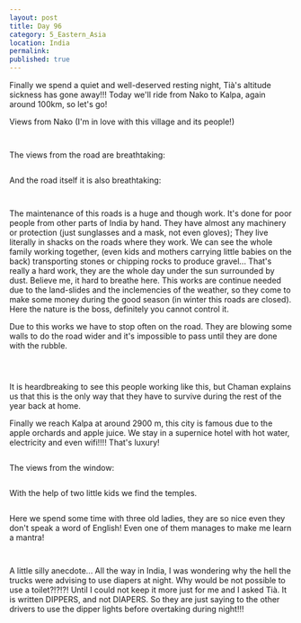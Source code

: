 ```yaml
---
layout: post
title: Day 96
category: 5_Eastern_Asia
location: India
permalink: 
published: true
---
```


Finally we spend a quiet and well-deserved resting night, Tià's altitude sickness has gone away!!! Today we'll ride from Nako to Kalpa, again around 100km, so let's go!

Views from Nako (I'm in love with this village and its people!)

<p><a
href="https://lh3.googleusercontent.com/BSAUKp2hH3aNWpD6opuA1WA15HTiPQ9H8ficNKgTpS0G4E_7F_GGTo9_XEq3yozQojleXTi4QehQTXW8pqqrxtOGgvLw5lBjWjIduUpv8gLRye4J4VHZGgbaLcInNG5UXD0NOQZqS-0BN2mL9LUhuUp8Kp641xd7Avm2y3uSjFWNFgu_awklshZaIeB3oYFoaLeBgPLVEjrfiBRFii7BHWdy3psiXGWJvAUooFTFp3O8fR26UPbTOFsSfwC0eeSuabuTiKcWRCvXklVmIv-kd2PIkjf846pwKoEpuriB1ntd_mOdo1drryQIKA6P2lNpx5CVpqdXCttVI8SudvDvyE_AjZyg6sdqq7xRiLGozGh3KnE63F6uh4W7Kd9JWlBEVEv199CncVjiMyoP1BP6Oru-WJJJYbA7Q7nvev_X7_9AtbPfrUsyygj8zxrRQdBn7_03sa9CL3F50WHzp5nye8tMpnJt1rKiA-eH8IFKYCZ-ivbbdAdC7q_LC4nCM77VWQC3Iy4IZRIpAF9NLi49oJySzL4KHOSpgo-1jJJhgSXBvC9FTv_PTwokxYbOYAAV1e2R-78OBA412ZeHBgVerPzAyjHsuUfRF7mhnAcAkBhkjssQYQpsknqNNaWabRmB6MKS06F8AmXJD2SozeamvtDeRNJJAHC2FWD8nSp9maC8ue7HbdtTyYBqXg=w836-h627-no"><img 
src="https://lh3.googleusercontent.com/BSAUKp2hH3aNWpD6opuA1WA15HTiPQ9H8ficNKgTpS0G4E_7F_GGTo9_XEq3yozQojleXTi4QehQTXW8pqqrxtOGgvLw5lBjWjIduUpv8gLRye4J4VHZGgbaLcInNG5UXD0NOQZqS-0BN2mL9LUhuUp8Kp641xd7Avm2y3uSjFWNFgu_awklshZaIeB3oYFoaLeBgPLVEjrfiBRFii7BHWdy3psiXGWJvAUooFTFp3O8fR26UPbTOFsSfwC0eeSuabuTiKcWRCvXklVmIv-kd2PIkjf846pwKoEpuriB1ntd_mOdo1drryQIKA6P2lNpx5CVpqdXCttVI8SudvDvyE_AjZyg6sdqq7xRiLGozGh3KnE63F6uh4W7Kd9JWlBEVEv199CncVjiMyoP1BP6Oru-WJJJYbA7Q7nvev_X7_9AtbPfrUsyygj8zxrRQdBn7_03sa9CL3F50WHzp5nye8tMpnJt1rKiA-eH8IFKYCZ-ivbbdAdC7q_LC4nCM77VWQC3Iy4IZRIpAF9NLi49oJySzL4KHOSpgo-1jJJhgSXBvC9FTv_PTwokxYbOYAAV1e2R-78OBA412ZeHBgVerPzAyjHsuUfRF7mhnAcAkBhkjssQYQpsknqNNaWabRmB6MKS06F8AmXJD2SozeamvtDeRNJJAHC2FWD8nSp9maC8ue7HbdtTyYBqXg=w836-h627-no" alt=""></a></p>

<p><a
href="https://lh3.googleusercontent.com/Im31ZVO71tljRxPj8k8h20ZIOIvtAp5m6xWqqh7jQEeyqvMMjZhouJg-w_3Nwf3S-4jrn3V78igGuLMYHADvlfH6Y7adcm0Nul2N1yuE_ok844HNpx6tQZv_mzih4u-9xMN7xEv7_ilXtdU-x99ZC3a2jLrbhx5kW1byjGay1FRz_513wFeocnbNR3FOFFHBbqjluktWRQW5gcaVsnu9IdCRs-ybAuo27D88Wdua-Q8AYU-2Pl2wgibQqWtdWJ6WWhXeAr6uHI5XllXnBKCa9Z452lsOibniG0WLTqK93nVwtg15p-X1BFnSv3iCFeUUildBJY-9fvM_ipqDRclk2up5FFTn-NnRABVJu2AWNwGAgjrkFtPGSRSNbtxFr2c6hPb9BZXbP1vURLsDuqArL2i7wJ-rgbaCMU9ll0A_E5HJ7GfH2o65IXSE1lOEWtho3mUvfdVdavkzHKK9FFxKSrGvVtaE_EucQGpcpbkhItCOh7iLS0WUonjggMRirhdkkFOaLQZTft98-G7sN6QaJ-n23FohNnArWht7nn_MKfuzTKm2Wh2l6UdpVAWPiQij-zLHl-T__xehdIGf4jTTKMQ5R5mbZVuQwQjdRY3n9FudAFIeltt9TC2INQlNv4CsKoBjG3xbbr5qO64RlZiHfZuxYo1YSMQu5kTv53wjeCzPEr3608daxp5dFg=w836-h627-no"><img 
src="https://lh3.googleusercontent.com/Im31ZVO71tljRxPj8k8h20ZIOIvtAp5m6xWqqh7jQEeyqvMMjZhouJg-w_3Nwf3S-4jrn3V78igGuLMYHADvlfH6Y7adcm0Nul2N1yuE_ok844HNpx6tQZv_mzih4u-9xMN7xEv7_ilXtdU-x99ZC3a2jLrbhx5kW1byjGay1FRz_513wFeocnbNR3FOFFHBbqjluktWRQW5gcaVsnu9IdCRs-ybAuo27D88Wdua-Q8AYU-2Pl2wgibQqWtdWJ6WWhXeAr6uHI5XllXnBKCa9Z452lsOibniG0WLTqK93nVwtg15p-X1BFnSv3iCFeUUildBJY-9fvM_ipqDRclk2up5FFTn-NnRABVJu2AWNwGAgjrkFtPGSRSNbtxFr2c6hPb9BZXbP1vURLsDuqArL2i7wJ-rgbaCMU9ll0A_E5HJ7GfH2o65IXSE1lOEWtho3mUvfdVdavkzHKK9FFxKSrGvVtaE_EucQGpcpbkhItCOh7iLS0WUonjggMRirhdkkFOaLQZTft98-G7sN6QaJ-n23FohNnArWht7nn_MKfuzTKm2Wh2l6UdpVAWPiQij-zLHl-T__xehdIGf4jTTKMQ5R5mbZVuQwQjdRY3n9FudAFIeltt9TC2INQlNv4CsKoBjG3xbbr5qO64RlZiHfZuxYo1YSMQu5kTv53wjeCzPEr3608daxp5dFg=w836-h627-no" alt=""></a></p>

The views from the road are breathtaking:

<p><a
href="https://lh3.googleusercontent.com/NQ3ieOqvV7tJ-DfWOE4vGMSAqK21g0df4aF0THXeHBkKGVsDxHPqSbGnseAOM-dxW0XOAb2aaZpyP-elMkitOpJjLR5N_Yrp4Q3giQBy3RzunR7seuW4MJpV0fuxJg018XnRHvhQl0uwtis3fv5iGBBPrEfvWHwoN0vXbjdVaIoAlEEeVMmVPsUkZRHogDVPyYfED3k9XMYIrXbFf0dJZA5J1f_JePqEv7J7qlPs8fmiMf01x5Dc-63QZyrA6yqVqvH5WB8e1Ac1wr8HRMxUs7hAkJXJ89stnUVtSkCXWtq1lDxVEur34SolivXly1SQgohevJs3dvyVFR3zl4Q0GRbLeqrzxVgLQ2CrHNu27yjTwkuxYt51hNltIYT689LsR-2C0OYd0TPeVZ-74KRSlhdHaLy8PWkCnnKtvl6QuATWvTD_uZv3vFwmx0Z0KQO1fYt5kvTG0z0pOKauDcJ7dFrbgf9K7PDfDDPwwiyn2OWHj5dJ5_FWNByVCgho4hr0KZnFQViKjlBUFgXRWaF3fwEwVF_CM5roX7VVANuR1NFQwICc2BwiSU9wpFIgwIKOlDdtPCLcHbEHFMHwiJdwMDBU9eCmPmg0CrDgq-5_pcgTRh7-z0PZ5uQMT9KPQYirbcmdhd7PALLSrQDbPczZ1Em4DBexbi475CoPkLSKfItym4j8dw0ZL6vvpA=w836-h627-no"><img 
src="https://lh3.googleusercontent.com/NQ3ieOqvV7tJ-DfWOE4vGMSAqK21g0df4aF0THXeHBkKGVsDxHPqSbGnseAOM-dxW0XOAb2aaZpyP-elMkitOpJjLR5N_Yrp4Q3giQBy3RzunR7seuW4MJpV0fuxJg018XnRHvhQl0uwtis3fv5iGBBPrEfvWHwoN0vXbjdVaIoAlEEeVMmVPsUkZRHogDVPyYfED3k9XMYIrXbFf0dJZA5J1f_JePqEv7J7qlPs8fmiMf01x5Dc-63QZyrA6yqVqvH5WB8e1Ac1wr8HRMxUs7hAkJXJ89stnUVtSkCXWtq1lDxVEur34SolivXly1SQgohevJs3dvyVFR3zl4Q0GRbLeqrzxVgLQ2CrHNu27yjTwkuxYt51hNltIYT689LsR-2C0OYd0TPeVZ-74KRSlhdHaLy8PWkCnnKtvl6QuATWvTD_uZv3vFwmx0Z0KQO1fYt5kvTG0z0pOKauDcJ7dFrbgf9K7PDfDDPwwiyn2OWHj5dJ5_FWNByVCgho4hr0KZnFQViKjlBUFgXRWaF3fwEwVF_CM5roX7VVANuR1NFQwICc2BwiSU9wpFIgwIKOlDdtPCLcHbEHFMHwiJdwMDBU9eCmPmg0CrDgq-5_pcgTRh7-z0PZ5uQMT9KPQYirbcmdhd7PALLSrQDbPczZ1Em4DBexbi475CoPkLSKfItym4j8dw0ZL6vvpA=w836-h627-no" alt=""></a></p>

And the road itself it is also breathtaking:

<p><a
href="https://lh3.googleusercontent.com/CIlQiFLmuzbC9LEsdqfpO9Jev4KNFuU2HfVflTyQeYPMD1CpDRU5Pb0xDytK-NN85-qkonnZnXcFoAXP_7RlB02FX7SvM9E2-mwEn1gOdiUXzYfog0ykR4A4Q2wIcxVilBVm0hGK0urOp6ESo_-Yywu6x3CnJhGhjG_ZIBtZ0GyMAD1PnbQiqQRo_XvOet3CsiAsnSrPlHtI3Fha_6OsmTUpwo-SH0AEkc_DavuTcXpYUep3zoeXj7fniDDDiVBlkhosGfGhhCKX3EONZzrKmD0JXeQgN9eDgEMyQuZYW7BNBpip6qa1CJZZ9tESdIwePl2P9ctgSqesOw8egY8KJ3kc2GTC5W1Io-qDVyIoW8OiyR9bwIrCvjVmXlnUuPUimuL4OxvJmRW0-igV9dkbI1LEUF2LkXwaISyNKbe0kXcRCPCpCM5r12PkIiP7H-Sain8sKJbm4DH4t62I507r6Rzo9ghRkJZvYcldRcGUsKzABHhvoX2PqfF6OW8N3GR7BAXalZkxx9wf0kKnisEd5HBjm4BPIYdmVijJSc8uPqO7lf9R-htrvC4sgwD-iktFd1QWFrELqgFpEml9URNP26U1DwsOLkxDcIMfL-3oFyjhYlXN6NlWiqMYF8ypq_Gn5ivO0asIT_CanyqJeothC2zzMSFbIQSsNrIO1FFsO5feb18CZovPB-xLFw=w836-h627-no"><img 
src="https://lh3.googleusercontent.com/CIlQiFLmuzbC9LEsdqfpO9Jev4KNFuU2HfVflTyQeYPMD1CpDRU5Pb0xDytK-NN85-qkonnZnXcFoAXP_7RlB02FX7SvM9E2-mwEn1gOdiUXzYfog0ykR4A4Q2wIcxVilBVm0hGK0urOp6ESo_-Yywu6x3CnJhGhjG_ZIBtZ0GyMAD1PnbQiqQRo_XvOet3CsiAsnSrPlHtI3Fha_6OsmTUpwo-SH0AEkc_DavuTcXpYUep3zoeXj7fniDDDiVBlkhosGfGhhCKX3EONZzrKmD0JXeQgN9eDgEMyQuZYW7BNBpip6qa1CJZZ9tESdIwePl2P9ctgSqesOw8egY8KJ3kc2GTC5W1Io-qDVyIoW8OiyR9bwIrCvjVmXlnUuPUimuL4OxvJmRW0-igV9dkbI1LEUF2LkXwaISyNKbe0kXcRCPCpCM5r12PkIiP7H-Sain8sKJbm4DH4t62I507r6Rzo9ghRkJZvYcldRcGUsKzABHhvoX2PqfF6OW8N3GR7BAXalZkxx9wf0kKnisEd5HBjm4BPIYdmVijJSc8uPqO7lf9R-htrvC4sgwD-iktFd1QWFrELqgFpEml9URNP26U1DwsOLkxDcIMfL-3oFyjhYlXN6NlWiqMYF8ypq_Gn5ivO0asIT_CanyqJeothC2zzMSFbIQSsNrIO1FFsO5feb18CZovPB-xLFw=w836-h627-no" alt=""></a></p>

<p><a
href="https://lh3.googleusercontent.com/1R8Vdvp6h9z8n2AwrWEpKPWTX0Qe0NOOLU-cit8gMnhbZ-fU0deMV0BsGyvnYO5ggAf27WsRYDw4-vfPS3ztWab457Ah1Pvo9He5NLnSZWY2FjXu1jmNQRYW5rFxX9kcr48otJOmiF_dnLUw4F95f_u4r3bLBf5I4nL1LqPThJ5GttDielFFqxKAXeBTGmauiTnARwvZg-TJyFT8xMirs_cLZC4mnJY9HKbab5NyLRsS_k23RTisV1RQ0jJuGLmxs3r_gugqQs5MzdhZcsMhTRhep-uUfPdDatlTo2EE4P8qGfOtUoARvaST_EYjo3ezWYj3fWYdDFQGznhJ7h8Yf79D_OO1LTwKEEdIRV-YbwZQ-qvZoiZPvS_KVtSkDuciM6oRSKwCa2UdK04-ioqvFhPvnsD5FKBlCZdNgv3fX9Y297fpz7uoL8hLLcPiXgctIuvuubFOOVqpqJ8dsZdFdbZmkOOIjFUHt0RnxLTpZHrW086DdO4FXrJnCVYyBZ6IroHUEsrnSppCYzFXTxpE88mNEZJJXePtZhwRRwaJYSyP4KaJOZfieobh7WGaBq75TZE0q0aEfXqSeBgc1wCXYWo3ylvKDNGjMYTrkEH9eNwDP07Dmx1xiSDd-jdti4WfaFcgV-5B2L7ntW7T2sB-FrNnNWbLlBpKI2rZyvcoLdQnhqtbMOLw_5q3jQ=w836-h627-no"><img 
src="https://lh3.googleusercontent.com/1R8Vdvp6h9z8n2AwrWEpKPWTX0Qe0NOOLU-cit8gMnhbZ-fU0deMV0BsGyvnYO5ggAf27WsRYDw4-vfPS3ztWab457Ah1Pvo9He5NLnSZWY2FjXu1jmNQRYW5rFxX9kcr48otJOmiF_dnLUw4F95f_u4r3bLBf5I4nL1LqPThJ5GttDielFFqxKAXeBTGmauiTnARwvZg-TJyFT8xMirs_cLZC4mnJY9HKbab5NyLRsS_k23RTisV1RQ0jJuGLmxs3r_gugqQs5MzdhZcsMhTRhep-uUfPdDatlTo2EE4P8qGfOtUoARvaST_EYjo3ezWYj3fWYdDFQGznhJ7h8Yf79D_OO1LTwKEEdIRV-YbwZQ-qvZoiZPvS_KVtSkDuciM6oRSKwCa2UdK04-ioqvFhPvnsD5FKBlCZdNgv3fX9Y297fpz7uoL8hLLcPiXgctIuvuubFOOVqpqJ8dsZdFdbZmkOOIjFUHt0RnxLTpZHrW086DdO4FXrJnCVYyBZ6IroHUEsrnSppCYzFXTxpE88mNEZJJXePtZhwRRwaJYSyP4KaJOZfieobh7WGaBq75TZE0q0aEfXqSeBgc1wCXYWo3ylvKDNGjMYTrkEH9eNwDP07Dmx1xiSDd-jdti4WfaFcgV-5B2L7ntW7T2sB-FrNnNWbLlBpKI2rZyvcoLdQnhqtbMOLw_5q3jQ=w836-h627-no" alt=""></a></p>

The maintenance of this roads is a huge and though work. It's done for poor people from other parts of India by hand. They have almost any machinery or protection (just sunglasses and a mask, not even gloves); They live literally in shacks on the roads where they work. We can see the whole family working together, (even kids and mothers carrying little babies on the back) transporting stones or chipping rocks to produce gravel... That's really a hard work, they are the whole day under the sun surrounded by dust. Believe me, it hard to breathe here. This works are continue needed due to the land-slides and the inclemencies of the weather, so they come to make some money during the good season (in winter this roads are closed). Here the nature is the boss, definitely you cannot control it.

Due to this works we have to stop often on the road. They are blowing some walls to do the road wider and it's impossible to pass  until they are done with the rubble.

<p><a
href="https://lh3.googleusercontent.com/jR73qndHzZyaYN6SN8091b4aLpm1fV7bzBwnsz6IEwH1IdDbiQSilp7ye0FgfZp-gPXJIOEXXidADnez9u8EnnFKVXsx4IuVxdOOqzO8QUZMMDPDdA0AeWBjZ9ZZ0YU_V9MUabi7Qyk6Z8_HwYXc-l8t40zPqJz7oSB_dG-Xy8PJOGiQfx4DvrL8_K89edG57FaaT9eWqrRHh0yaHKUJHlgy3L-24bOtixLEJyZxVrOKUZ1ExRwQjomkrv2i26D9MdmrJE1jULLEGoUkiFIbnQUu35T_MOsN8DMso4mLcy34Y89_KFIKRGHxq48T5U0W7iynh9YLnD3xewpX0wtKirjAa7NUQzuovJknMEvLm8NcnsuJdznuwlsxnkCUYgo0QMyIXz61MlnQb-Cci5jeojHeTlBk-SzZaHL1qUifx3h1KPUet1BflmBXWwmCfksdqm7HG6frOAi2oLnkM03oUhZEmX0AXLVncU2ltUH5c9qZ6aVzLV6jANwQD4qixGJBdpPQscuYuLpog6DM_XdS9Ck9CfmYcqEkWNpySnOBqv_IYdilaszErpl496pOjwwY1k4oxQj9lZY_nqbBLn6z4BBcQoY2WIxTO3FpBYtZPwyZTxP8ALAIewHLuXgIC3WKPneHy_lhYSrCNNzkMFs1JJfEf7Go68Rr4jb6XkG6Oisv2uEx1BlkAmrWEQ=w774-h627-no"><img 
src="https://lh3.googleusercontent.com/jR73qndHzZyaYN6SN8091b4aLpm1fV7bzBwnsz6IEwH1IdDbiQSilp7ye0FgfZp-gPXJIOEXXidADnez9u8EnnFKVXsx4IuVxdOOqzO8QUZMMDPDdA0AeWBjZ9ZZ0YU_V9MUabi7Qyk6Z8_HwYXc-l8t40zPqJz7oSB_dG-Xy8PJOGiQfx4DvrL8_K89edG57FaaT9eWqrRHh0yaHKUJHlgy3L-24bOtixLEJyZxVrOKUZ1ExRwQjomkrv2i26D9MdmrJE1jULLEGoUkiFIbnQUu35T_MOsN8DMso4mLcy34Y89_KFIKRGHxq48T5U0W7iynh9YLnD3xewpX0wtKirjAa7NUQzuovJknMEvLm8NcnsuJdznuwlsxnkCUYgo0QMyIXz61MlnQb-Cci5jeojHeTlBk-SzZaHL1qUifx3h1KPUet1BflmBXWwmCfksdqm7HG6frOAi2oLnkM03oUhZEmX0AXLVncU2ltUH5c9qZ6aVzLV6jANwQD4qixGJBdpPQscuYuLpog6DM_XdS9Ck9CfmYcqEkWNpySnOBqv_IYdilaszErpl496pOjwwY1k4oxQj9lZY_nqbBLn6z4BBcQoY2WIxTO3FpBYtZPwyZTxP8ALAIewHLuXgIC3WKPneHy_lhYSrCNNzkMFs1JJfEf7Go68Rr4jb6XkG6Oisv2uEx1BlkAmrWEQ=w774-h627-no" alt=""></a></p>

<p><a
href="https://lh3.googleusercontent.com/Q-PtJ4tEIClxptQRK1F2IEoqR5z_Vt5eod14DWC8BCUMNBfi2a372SHjIL8apza2QC2g1VPkK-lkGB9fgpAMAZG-I-plfAOYn65xB3WYhg23u5ndSLwrCKa_gXacwAmbKWkdc8EbnqM5aXPreC69pjz6kIvVLqlakx3O-rBUgPgGSKr8I1U3RIsu7hIGCgPJNRSThl8CT7EB0VI7BEJiOMyBk6qecQ6nDI9TJvcCBh9ugFBdEeYlZHXuNGcEM9sOjc09B1qtomoygApjK-Z6h1Wmgo23Oyi1icmyyngwbP4cIS37Kis7ds7aFsP3AE8a58TB9y3xwlRKhPjVkNxOpWfUQnvfZKdF7Ln_uGfoh1DJSVt4wPu1WLMu3drEZ9X-L0OBdljLKOVC1DMdYLJ6wX6DpM4GBqWcRGmzIvNbFaMZ2v0s84COfEl78Tm1FBrQkd14w7W55XUjOx_GBpDMgx3Wej_whwnSSOfKovEY5zrmP3v483h3CZAUJ4ou13ZV9l2vNLotrzUmlCEM_sYlGfPOBdmcTyDWTypsEsjFXzudlQEMVOXZ1wWjJdfgB42K1zQeIhbvSYKXiUW2mxdnQ31NumNnEShR77kDh5dGblpoyIqfetIk8-0pR564qDuzyrD9tWOPfMfBkea3J509obN66LsVBPfWJ23J83K_mek28qSpGblVSXbeiQ=w669-h502-no"><img 
src="https://lh3.googleusercontent.com/Q-PtJ4tEIClxptQRK1F2IEoqR5z_Vt5eod14DWC8BCUMNBfi2a372SHjIL8apza2QC2g1VPkK-lkGB9fgpAMAZG-I-plfAOYn65xB3WYhg23u5ndSLwrCKa_gXacwAmbKWkdc8EbnqM5aXPreC69pjz6kIvVLqlakx3O-rBUgPgGSKr8I1U3RIsu7hIGCgPJNRSThl8CT7EB0VI7BEJiOMyBk6qecQ6nDI9TJvcCBh9ugFBdEeYlZHXuNGcEM9sOjc09B1qtomoygApjK-Z6h1Wmgo23Oyi1icmyyngwbP4cIS37Kis7ds7aFsP3AE8a58TB9y3xwlRKhPjVkNxOpWfUQnvfZKdF7Ln_uGfoh1DJSVt4wPu1WLMu3drEZ9X-L0OBdljLKOVC1DMdYLJ6wX6DpM4GBqWcRGmzIvNbFaMZ2v0s84COfEl78Tm1FBrQkd14w7W55XUjOx_GBpDMgx3Wej_whwnSSOfKovEY5zrmP3v483h3CZAUJ4ou13ZV9l2vNLotrzUmlCEM_sYlGfPOBdmcTyDWTypsEsjFXzudlQEMVOXZ1wWjJdfgB42K1zQeIhbvSYKXiUW2mxdnQ31NumNnEShR77kDh5dGblpoyIqfetIk8-0pR564qDuzyrD9tWOPfMfBkea3J509obN66LsVBPfWJ23J83K_mek28qSpGblVSXbeiQ=w669-h502-no" alt=""></a></p>

<p><a
href="https://lh3.googleusercontent.com/UN9W5fU8f-ZvMyNtEa6-AwMNCg1AxGJHUvNlhF2tFJLe0xbropjPc5AbLgXlCkebkwMYeaIXg_pepjjHwR9a71qwIoEM_gD0_tZ7giSQx-JeUJfymhr2k5TJyzahJqeYB-d8eQ4HMhnA188Dfzxc65FXySSbR3T-fJgXUq5YrwnwCXyGjS59an84bwvNdrUeKcBMkIBK1NDEiu8Pm5cN_BfGfSc6YhWBmMiOi-BUm1a1ON_VuiryFS3M13LZ1e9wP0gXFNn89NLxbxabG5cQvlzUIx-gdvsDCPxysSHQsuYa1HowrGBkS00jXCDyr9Iz3r1jrJsD-_j0uaDpR5IfDMIkH0zSv_VvwEdiYqaLAG7VC5vHYth3LHXU7PaQOq-JzQuVnkdcaR_udlmEaXRO5WRnizhZhui32stq7kzpmgJvlrQTRVKbruq3gs5_vXsTDYQ__EgCfEVhYWlPeYimjtiN2P7pDmk-9J26t6TohJCp1Q4XXr18T9_OackuO1VAVzaMi1RKdDrG3WQoJX111yFrBN3pL15VvToduNzcR4Dx2ljG-gSB6aNaRl_nol6VvnkCF2fIlzpXkiErJLPSE1_Yv3NktCjihY5ZulmLMJOyMpDc3l09GHS-Rt6xSvHYDOzqVsf68tH6a3euTUHyR5i3zTCdKmqzzzoeqeUafATf1QiCrbiREvfAhg=w669-h502-no"><img 
src="https://lh3.googleusercontent.com/UN9W5fU8f-ZvMyNtEa6-AwMNCg1AxGJHUvNlhF2tFJLe0xbropjPc5AbLgXlCkebkwMYeaIXg_pepjjHwR9a71qwIoEM_gD0_tZ7giSQx-JeUJfymhr2k5TJyzahJqeYB-d8eQ4HMhnA188Dfzxc65FXySSbR3T-fJgXUq5YrwnwCXyGjS59an84bwvNdrUeKcBMkIBK1NDEiu8Pm5cN_BfGfSc6YhWBmMiOi-BUm1a1ON_VuiryFS3M13LZ1e9wP0gXFNn89NLxbxabG5cQvlzUIx-gdvsDCPxysSHQsuYa1HowrGBkS00jXCDyr9Iz3r1jrJsD-_j0uaDpR5IfDMIkH0zSv_VvwEdiYqaLAG7VC5vHYth3LHXU7PaQOq-JzQuVnkdcaR_udlmEaXRO5WRnizhZhui32stq7kzpmgJvlrQTRVKbruq3gs5_vXsTDYQ__EgCfEVhYWlPeYimjtiN2P7pDmk-9J26t6TohJCp1Q4XXr18T9_OackuO1VAVzaMi1RKdDrG3WQoJX111yFrBN3pL15VvToduNzcR4Dx2ljG-gSB6aNaRl_nol6VvnkCF2fIlzpXkiErJLPSE1_Yv3NktCjihY5ZulmLMJOyMpDc3l09GHS-Rt6xSvHYDOzqVsf68tH6a3euTUHyR5i3zTCdKmqzzzoeqeUafATf1QiCrbiREvfAhg=w669-h502-no" alt=""></a></p>

It is heardbreaking to see this people working like this, but Chaman explains us that this is the only way that they have to survive during the rest of the year back at home.

Finally we reach Kalpa at around 2900 m, this city is famous due to the apple orchards and apple juice.  We stay in a supernice hotel with hot water, electricity and even wifi!!!! That's luxury!

<p><a
href="https://lh3.googleusercontent.com/2uM8kmJy3ESseOMNWeYvewqZRQ0jcIMJNG4liTBRVFkuyvCjjaAPlYxEtagxJHuqw91tWVGE2bQCKgpFuDEhMXVhRxF7I7qOiSIZPC0p-9nKFsXrK8z7QyEWKy1I6sPy8OKbhj8beTZYq2OaaDiRtspAaE8iE42_2I3U0rnlVcvWx9L1pwDUc29hTgu52w_x8T7Lb5kn7yt89ZArzpUxpPqBYtF1ho5a0XXX7JIv8sCQcViSqEGXLcKk5IgSnI7vkU5zwhqJaEWchg5F2ZnhDxxDYZ4nYCgg1QNoMxL2pawZAae69rQJY1D1d_bpBJrH_ZWAwk_Kc6ULlK466_IESeX9ALDrBQf0O5NGq4382OiihMbx0Jmf3GEPWkKbq3c8mQQUD_pTL4GdiAwTAhwm3YAO7eXVMs2UxhwXzij3SARKFx75hJFkDjEeYNHHX7-H7L2uieQrQQ_YzDWhJIOrHqIY_jsGS33B6qs59VCzw3cWCLRUjp6QmBrDqObTjmK1zQUQc7Vuxm0xEv6so6d7IL4kdk9TB13rsJX26aWSYG-46d8NMwLiEPFuAdCQVTKHPqZbCbJZxukLEDVpF8-TBDGE5TjvXzkTUwZu3xroIaz2L6BiNk_oCaW6AV1NNwrJliOe2PfNGJ7ATFlXTDjsGWd_U0npwGYYtEtB28oNpWtbmwEZcuBLEoMYgA=w669-h502-no"><img 
src="https://lh3.googleusercontent.com/2uM8kmJy3ESseOMNWeYvewqZRQ0jcIMJNG4liTBRVFkuyvCjjaAPlYxEtagxJHuqw91tWVGE2bQCKgpFuDEhMXVhRxF7I7qOiSIZPC0p-9nKFsXrK8z7QyEWKy1I6sPy8OKbhj8beTZYq2OaaDiRtspAaE8iE42_2I3U0rnlVcvWx9L1pwDUc29hTgu52w_x8T7Lb5kn7yt89ZArzpUxpPqBYtF1ho5a0XXX7JIv8sCQcViSqEGXLcKk5IgSnI7vkU5zwhqJaEWchg5F2ZnhDxxDYZ4nYCgg1QNoMxL2pawZAae69rQJY1D1d_bpBJrH_ZWAwk_Kc6ULlK466_IESeX9ALDrBQf0O5NGq4382OiihMbx0Jmf3GEPWkKbq3c8mQQUD_pTL4GdiAwTAhwm3YAO7eXVMs2UxhwXzij3SARKFx75hJFkDjEeYNHHX7-H7L2uieQrQQ_YzDWhJIOrHqIY_jsGS33B6qs59VCzw3cWCLRUjp6QmBrDqObTjmK1zQUQc7Vuxm0xEv6so6d7IL4kdk9TB13rsJX26aWSYG-46d8NMwLiEPFuAdCQVTKHPqZbCbJZxukLEDVpF8-TBDGE5TjvXzkTUwZu3xroIaz2L6BiNk_oCaW6AV1NNwrJliOe2PfNGJ7ATFlXTDjsGWd_U0npwGYYtEtB28oNpWtbmwEZcuBLEoMYgA=w669-h502-no" alt=""></a></p>

 The views from the window:

 <p><a
href="https://lh3.googleusercontent.com/vHn-uWtbh6HEPRxSnXqcP4jW_nwzrys_cB09Rzy2U987dAfkExP3hqteodN_ke_eWlK5p4uNuDsbxklNiQG2C54SUx1IS52QMMYSH8Dt7_juoPTTDZsqzccesWEBmecaYNLGDTx3BzfKf67uVi3Fmg0dj9xBLr_Kql7RVb-n8x8bhdo6jx2H92YMndv_syVqi_ky5lDrjtb89ls7XFhQ5oFogAZINOybtP-xPn6iNh841epXYn7-fJ0mYIOldnonGs8Lz0Fq35MjAntNh3LnvXqu8gdLgnh_lRoZI5aO-pC2prLoMXHYB3U9exm6Sa8B-E8ReVWhqj4WzBq5SVRuFBqfj1jF6F6O1uY83uq9MZ9UGg8f_QQsjAsfpcTiNSZ869HxSRlbCuHght3l4EOjLyzZeAymbIqPXYujXmduXNgXXwyO-Szha2XuITQ8Oh_w1oPI3II88mX8RIOsKGpys9Dd9oVWlL15xvaSHaEuQZq-Uv_9lvcbJNEkjjmY70mitujYgQqdon-Hp4iCIU0KvVKBK6hwoJLefBF39gfHHUfFNwkZbOMdH7-ZV_EZMHuiG2jbMSNSs9LgJPIunAhJ-6GJuHKQUWdzrI8CQtJfqrDN31JOuQtlkLfESPuZKA1avwp4hCgSPhcd0BiMIO4Xm5EKCqsTqH_cSqRBE0UcgEI8oqx8wBJdZncfkw=w892-h502-no"><img 
src="https://lh3.googleusercontent.com/vHn-uWtbh6HEPRxSnXqcP4jW_nwzrys_cB09Rzy2U987dAfkExP3hqteodN_ke_eWlK5p4uNuDsbxklNiQG2C54SUx1IS52QMMYSH8Dt7_juoPTTDZsqzccesWEBmecaYNLGDTx3BzfKf67uVi3Fmg0dj9xBLr_Kql7RVb-n8x8bhdo6jx2H92YMndv_syVqi_ky5lDrjtb89ls7XFhQ5oFogAZINOybtP-xPn6iNh841epXYn7-fJ0mYIOldnonGs8Lz0Fq35MjAntNh3LnvXqu8gdLgnh_lRoZI5aO-pC2prLoMXHYB3U9exm6Sa8B-E8ReVWhqj4WzBq5SVRuFBqfj1jF6F6O1uY83uq9MZ9UGg8f_QQsjAsfpcTiNSZ869HxSRlbCuHght3l4EOjLyzZeAymbIqPXYujXmduXNgXXwyO-Szha2XuITQ8Oh_w1oPI3II88mX8RIOsKGpys9Dd9oVWlL15xvaSHaEuQZq-Uv_9lvcbJNEkjjmY70mitujYgQqdon-Hp4iCIU0KvVKBK6hwoJLefBF39gfHHUfFNwkZbOMdH7-ZV_EZMHuiG2jbMSNSs9LgJPIunAhJ-6GJuHKQUWdzrI8CQtJfqrDN31JOuQtlkLfESPuZKA1avwp4hCgSPhcd0BiMIO4Xm5EKCqsTqH_cSqRBE0UcgEI8oqx8wBJdZncfkw=w892-h502-no" alt=""></a></p>

With the help of two little kids we find the temples.

<p><a
href="https://lh3.googleusercontent.com/wdCp0OtFUk_LCx2BRGDjH47JKyBMPTcom29VFgDIAQt-4yx8-0vIpg4KqpQUfCdrCjKdf8kJviXyiO67c9S_49naRLIOjTEc225MF3GS03Tsiqi1dJ5c6xCD_QNIUckUsCGFXLZlRB4iasvl5_YL9sC4zsqLjnqYL5s71N9yNMXigFra5IyxmRDLb7dA_KGgv2x9rvCcoJnMYqBgxqw5rG9uafU7AzlBHfxY9fhgEr50ShHMvbnqupzmqh5kulOFRcQV0bspkaNE0Nw7nrUkkh-C0BGNPU6LJjN6z__yd0gjvhqr1d9zkYvRqTrS2FOLwuy4BKN6Z3vFfisNOV731RHzvcVUVfpjuZrGNXxgoF28NqJzgYGjfQT84xWq2-AvrEm33N6BtpsNR3vebNs2_DnSJR7X3Sv4F23F74rI6wT2m5k5CE503cEDdBkuY1a86X0XnronN_aHygyrbW2KF4Cgjr-Vm9Vj97rORrteDS26gd-OH1LnIjexRVw8Tq4c0MDugpc2bTfpNDUs8qa6TQCcl_YtIUSSc6tvQiQZ8IMyYpVZXk7BF3C2_O0Nfp7WULtCNnYK7LMHoFfPScFvWLrbtbjMldqf1T5mFuBHNOqeDGWFBQLVvM2M6Dfm2ycO0pGYgIHqrChzk8Ee0kqtcX5QBbQX1ct_evO_m7JuQ_d6UgG53uY1d9cDZQ=w669-h502-no"><img 
src="https://lh3.googleusercontent.com/wdCp0OtFUk_LCx2BRGDjH47JKyBMPTcom29VFgDIAQt-4yx8-0vIpg4KqpQUfCdrCjKdf8kJviXyiO67c9S_49naRLIOjTEc225MF3GS03Tsiqi1dJ5c6xCD_QNIUckUsCGFXLZlRB4iasvl5_YL9sC4zsqLjnqYL5s71N9yNMXigFra5IyxmRDLb7dA_KGgv2x9rvCcoJnMYqBgxqw5rG9uafU7AzlBHfxY9fhgEr50ShHMvbnqupzmqh5kulOFRcQV0bspkaNE0Nw7nrUkkh-C0BGNPU6LJjN6z__yd0gjvhqr1d9zkYvRqTrS2FOLwuy4BKN6Z3vFfisNOV731RHzvcVUVfpjuZrGNXxgoF28NqJzgYGjfQT84xWq2-AvrEm33N6BtpsNR3vebNs2_DnSJR7X3Sv4F23F74rI6wT2m5k5CE503cEDdBkuY1a86X0XnronN_aHygyrbW2KF4Cgjr-Vm9Vj97rORrteDS26gd-OH1LnIjexRVw8Tq4c0MDugpc2bTfpNDUs8qa6TQCcl_YtIUSSc6tvQiQZ8IMyYpVZXk7BF3C2_O0Nfp7WULtCNnYK7LMHoFfPScFvWLrbtbjMldqf1T5mFuBHNOqeDGWFBQLVvM2M6Dfm2ycO0pGYgIHqrChzk8Ee0kqtcX5QBbQX1ct_evO_m7JuQ_d6UgG53uY1d9cDZQ=w669-h502-no" alt=""></a></p>

Here we spend some time with three old ladies, they are so nice even they don't speak a word of English! Even one of them manages to make me learn a mantra!

<p><a
href="https://lh3.googleusercontent.com/7mdDM4uLebq_oDXfTJsa4EUraLUn33cnowoKfMVtWxAGYg7gVdQITZd_pY3VT03YL6RT28rWZNRg0hHEx2CNGrUGWohNDGClxxKpVu-Xh-S09dKykwX9RQSNe04xn149cO5rEs7BeJ4zODKWdjwpw0-3Z9NGpOHqck43nB0V0h03Dcs4BMGEbLpAP8J6yl8Pey8bZKKM5Ro6ka-L5WivbrhSTLWbvukuf7_kVjRU-zNQwg-LJ4DbMmMoqgH3zrHcDm-PCHCR_g5GC5THMyVq9FULfTp9AeTDI9c6Hi18rShtG4wqGbaZtv34H2P4yCJpPCWgoImd1poypAVeR-fmwfoUsXR84tUG98yeiHvoOPr-1CkTNGGY185KjMzITfygoGTvrU2tWssMyvPkeqtKFXZnHZWnS7hBcwMMh9UEowQFY42vetslE2IttjuhIw5165SjsPs-u8pg1mnzwYr3yt4nIiDNdGYqOYxMKz5QiaPJUhhN52wHl-2vHKKXsiD5dLr7myDu0u3TAJpopp3LbOMg5N-8BuvGaDMrWDY02o8BSYfpqt0y-gYDaZ7byLoTVRJIXwTV6ZXe4GAvfsgOI14Uvl4B42wqKEjRhi3ZqPfQia6r1oxwjmKmT56LLPTHJwMTZ-aj82kkvt_P0HYco3nQsz8dBMoGcp_P1d0pTTByBOZ9Ni4j9VHDcA=w836-h627-no"><img 
src="https://lh3.googleusercontent.com/7mdDM4uLebq_oDXfTJsa4EUraLUn33cnowoKfMVtWxAGYg7gVdQITZd_pY3VT03YL6RT28rWZNRg0hHEx2CNGrUGWohNDGClxxKpVu-Xh-S09dKykwX9RQSNe04xn149cO5rEs7BeJ4zODKWdjwpw0-3Z9NGpOHqck43nB0V0h03Dcs4BMGEbLpAP8J6yl8Pey8bZKKM5Ro6ka-L5WivbrhSTLWbvukuf7_kVjRU-zNQwg-LJ4DbMmMoqgH3zrHcDm-PCHCR_g5GC5THMyVq9FULfTp9AeTDI9c6Hi18rShtG4wqGbaZtv34H2P4yCJpPCWgoImd1poypAVeR-fmwfoUsXR84tUG98yeiHvoOPr-1CkTNGGY185KjMzITfygoGTvrU2tWssMyvPkeqtKFXZnHZWnS7hBcwMMh9UEowQFY42vetslE2IttjuhIw5165SjsPs-u8pg1mnzwYr3yt4nIiDNdGYqOYxMKz5QiaPJUhhN52wHl-2vHKKXsiD5dLr7myDu0u3TAJpopp3LbOMg5N-8BuvGaDMrWDY02o8BSYfpqt0y-gYDaZ7byLoTVRJIXwTV6ZXe4GAvfsgOI14Uvl4B42wqKEjRhi3ZqPfQia6r1oxwjmKmT56LLPTHJwMTZ-aj82kkvt_P0HYco3nQsz8dBMoGcp_P1d0pTTByBOZ9Ni4j9VHDcA=w836-h627-no" alt=""></a></p>

<p><a
href="https://lh3.googleusercontent.com/wtiGxCSNqbQyL9vzja24JLXiiXiOl_adQzpmdwzWtlXt_bQoxxvdGpbARoV8nSJta_pp6KcvWRtVi9v9iJp725U6Ei260k5eTMCEEYNmUfcr1qJDXV4SfCmnlX5YB1iDbZBMXoyCqSWsC42ru3D8T_n_haU_fXp8X3riPDoGu_Du4KD9mRhh2S3MAcx5VIruxGiHycQDPk0uw2p1KbKSPVJ9joiHexgGIqUeZVktBU63b0W1LXetngv30S-j_QSsjL4YMPsykF1CNz9X95i2MAQlDfb0VKEtqNd_MdpQbIh89GW1-OwWV_ZW9RyQDIjxRw4HLsbatwV5NLiY_TCydAvHDCM1SxwLlR98w2g9rVrwZiMRnR_Al0KSbTWzC4O0ou-5fQw-Iwm5R0fsuwfX154GwC0rmEFerbcS3vO2hZ1lG9aOzI3fL_JDj-e6F5fpxU9I1SkE1EpxCx5tVpJq7VkeGWFIt-RSYkV3WWR8m1E1LjL9euJraMiA3IrKxZDVDgbT9uAF4Nuy0n_AM6fEEt9V5XwRq78JSMU8lB1aRPPCuzlqyV-3jzGKOl0SObxTJFtJ5Al7_W8lm6ra7sDjOPIivfOKaBiB96h4R_9Ha5U55eSKHT7Z2jxDNNQrnPgkbWmPeSZ74t-iCNbRLqkj1YpYxHkj_b32p8b2spi4iokUnAzP14_EVSoCBg=w836-h627-no"><img 
src="https://lh3.googleusercontent.com/wtiGxCSNqbQyL9vzja24JLXiiXiOl_adQzpmdwzWtlXt_bQoxxvdGpbARoV8nSJta_pp6KcvWRtVi9v9iJp725U6Ei260k5eTMCEEYNmUfcr1qJDXV4SfCmnlX5YB1iDbZBMXoyCqSWsC42ru3D8T_n_haU_fXp8X3riPDoGu_Du4KD9mRhh2S3MAcx5VIruxGiHycQDPk0uw2p1KbKSPVJ9joiHexgGIqUeZVktBU63b0W1LXetngv30S-j_QSsjL4YMPsykF1CNz9X95i2MAQlDfb0VKEtqNd_MdpQbIh89GW1-OwWV_ZW9RyQDIjxRw4HLsbatwV5NLiY_TCydAvHDCM1SxwLlR98w2g9rVrwZiMRnR_Al0KSbTWzC4O0ou-5fQw-Iwm5R0fsuwfX154GwC0rmEFerbcS3vO2hZ1lG9aOzI3fL_JDj-e6F5fpxU9I1SkE1EpxCx5tVpJq7VkeGWFIt-RSYkV3WWR8m1E1LjL9euJraMiA3IrKxZDVDgbT9uAF4Nuy0n_AM6fEEt9V5XwRq78JSMU8lB1aRPPCuzlqyV-3jzGKOl0SObxTJFtJ5Al7_W8lm6ra7sDjOPIivfOKaBiB96h4R_9Ha5U55eSKHT7Z2jxDNNQrnPgkbWmPeSZ74t-iCNbRLqkj1YpYxHkj_b32p8b2spi4iokUnAzP14_EVSoCBg=w836-h627-no" alt=""></a></p>

A little silly anecdote... All the way in India, I was wondering why the hell the trucks were advising to use diapers at night. Why would be not possible to use a toilet?!?!?! Until I could not keep it more just for me and I asked Tià. It is written DIPPERS, and not DIAPERS. So they are just saying to the other drivers to use the dipper lights before overtaking during night!!!

<p><a
href="https://lh3.googleusercontent.com/T7duY6gP6i-TyJf_x9pE_-YZvTg5fui-cilMfX-b7tl0Qg0getgOrzb6x0Cr1c_uRvehRTahYiLoZml9p4cYpeaq_wBOWcMffxKNMWWpzVzrL57kMAXV3kLi5-F8L_mgcUZVwxKGuyV8Wo76sV5zjTbr9PHZs8m4sa4A7OR7Uu2d7M-cqdVYnQ2CB6S6CFXKaIcmSbZBiVVtnrBLJAa9ofa1y61S5-LYkcLPe-z6B3b0ms-GdnzOqo5H4iAzsaoM6STnhTJkt34MzeubC_pLPwYiGeEiPMjXzAZ5Qrn5RKXuSZc1b-mD8GdTtAvPhA8Ptfg3bh5zAyBuAMv1aLKvnn3JBq0dFq3rystcNnYcN8wYq08dzCifmuuy4GCXcziypNSv0ZUGr8pKvfxkQMNxlTaR3T42M2tC0bmWgnJRUqMXE9leNDLlElDCOqP60lp7TsD9gIY0uXXY72qpiUT8Rg5Tf1lQeWavLNYmtdofo5JM7Yp_Wfngrfp8Nm57ruM6_bMSV34e6amKCde4Tq6kdBYPPwoxJFwpzLbAVtn_CgydgNYeeg10Kp6CQcefVUpD9hVDdrVT6CeuqKbUs1SMgTjNoW3udJKSb7uFHdOPmPGLLIb6DV1z5rvvZ7mGYefzBQrfta6cPGyNq9kjk5k_4EKjcGq6NoPMiWLf6lQRKirtFzRRK7rCLpdfqw=w870-h627-no"><img 
src="https://lh3.googleusercontent.com/T7duY6gP6i-TyJf_x9pE_-YZvTg5fui-cilMfX-b7tl0Qg0getgOrzb6x0Cr1c_uRvehRTahYiLoZml9p4cYpeaq_wBOWcMffxKNMWWpzVzrL57kMAXV3kLi5-F8L_mgcUZVwxKGuyV8Wo76sV5zjTbr9PHZs8m4sa4A7OR7Uu2d7M-cqdVYnQ2CB6S6CFXKaIcmSbZBiVVtnrBLJAa9ofa1y61S5-LYkcLPe-z6B3b0ms-GdnzOqo5H4iAzsaoM6STnhTJkt34MzeubC_pLPwYiGeEiPMjXzAZ5Qrn5RKXuSZc1b-mD8GdTtAvPhA8Ptfg3bh5zAyBuAMv1aLKvnn3JBq0dFq3rystcNnYcN8wYq08dzCifmuuy4GCXcziypNSv0ZUGr8pKvfxkQMNxlTaR3T42M2tC0bmWgnJRUqMXE9leNDLlElDCOqP60lp7TsD9gIY0uXXY72qpiUT8Rg5Tf1lQeWavLNYmtdofo5JM7Yp_Wfngrfp8Nm57ruM6_bMSV34e6amKCde4Tq6kdBYPPwoxJFwpzLbAVtn_CgydgNYeeg10Kp6CQcefVUpD9hVDdrVT6CeuqKbUs1SMgTjNoW3udJKSb7uFHdOPmPGLLIb6DV1z5rvvZ7mGYefzBQrfta6cPGyNq9kjk5k_4EKjcGq6NoPMiWLf6lQRKirtFzRRK7rCLpdfqw=w870-h627-no" alt=""></a></p>









